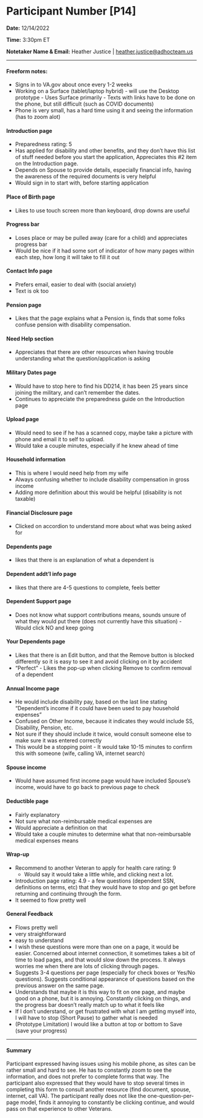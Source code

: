 # Participant Number [P14]

**Date:** 12/14/2022

**Time:** 3:30pm ET

**Notetaker Name & Email:** Heather Justice | heather.justice@adhocteam.us

---
#### Freeform notes:
- Signs in to VA.gov about once every 1-2 weeks
- Working on a Surface (tablet/laptop hybrid) - will use the Desktop prototype
      - Uses Surface primarily
      - Texts with links have to be done on the phone, but still difficult (such as COVID documents)
- Phone is very small, has a hard time using it and seeing the information (has to zoom alot)
#### Introduction page
- Preparedness rating: 5
- Has applied for disability and other benefits, and they don’t have this list of stuff needed before you start the application, Appreciates this #2 item on the Introduction page.
- Depends on Spouse to provide details, especially financial info, having the awareness of the required documents is very helpful
- Would sign in to start with, before starting application
#### Place of Birth page
- Likes to use touch screen more than keyboard, drop downs are useful
#### Progress bar
- Loses place or may be pulled away (care for a child) and appreciates progress bar
- Would be nice if it had some sort of indicator of how many pages within each step, how long it will take to fill it out
#### Contact Info page
- Prefers email, easier to deal with (social anxiety)
- Text is ok too
#### Pension page
- Likes that the page explains what a Pension is, finds that some folks confuse pension with disability compensation.
#### Need Help section
- Appreciates that there are other resources when having trouble understanding what the question/application is asking
#### Military Dates page
- Would have to stop here to find his DD214, it has been 25 years since joining the military, and can’t remember the dates.
- Continues to appreciate the preparedness guide on the Introduction page
#### Upload page
- Would need to see if he has a scanned copy, maybe take a picture with phone and email it to self to upload.
- Would take a couple minutes, especially if he knew ahead of time
#### Household information
- This is where I would need help from my wife
- Always confusing whether to include disability compensation in gross income
- Adding more definition about this would be helpful (disability is not taxable)
#### Financial Disclosure page
- Clicked on accordion to understand more about what was being asked for
#### Dependents page
- likes that there is an explanation of what a dependent is
#### Dependent addt’l info page
- likes that there are 4-5 questions to complete, feels better
#### Dependent Support page
- Does not know what support contributions means, sounds unsure of what they would put there (does not currently have this situation) - Would click NO and keep going
#### Your Dependents page
- Likes that there is an Edit button, and that the Remove button is blocked differently so it is easy to see it and avoid clicking on it by accident
- “Perfect” - Likes the pop-up when clicking Remove to confirm removal of a dependent
#### Annual Income page
- He would include disability pay, based on the last line stating “Dependent’s income if it could have been used to pay household expenses”
- Confused on Other Income, because it indicates they would include SS, Disability, Pension, etc. 
- Not sure if they should include it twice, would consult someone else to make sure it was entered correctly
- This would be a stopping point - It would take 10-15 minutes to confirm this with someone (wife, calling VA, internet search)
#### Spouse income
- Would have assumed first income page would have included Spouse’s income, would have to go back to previous page to check
#### Deductible page
- Fairly explanatory
- Not sure what non-reimbursable medical expenses are
- Would appreciate a definition on that
- Would take a couple minutes to determine what that non-reimbursable medical expenses means

#### Wrap-up
- Recommend to another Veteran to apply for health care rating: 9
     - Would say it would take a little while, and clicking next a lot.
- Introduction page rating: 4.9 - a few questions (dependent SSN, definitions on terms, etc) that they would have to stop and go get before returning and continuing through the form.
- It seemed to flow pretty well

#### General Feedback
- Flows pretty well
- very straightforward
- easy to understand
- I wish these questions were more than one on a page, it would be easier.  Concerned about internet connection, it sometimes takes a bit of time to load pages, and that would slow down the process.  It always worries me when there are lots of clicking through pages.  
- Suggests 3-4 questions per page (especially for check boxes or Yes/No questions).  Suggests conditional appearance of questions based on the previous answer on the same page.
- Understands that maybe it is this way to fit on one page, and maybe good on a phone, but it is annoying. Constantly clicking on things, and the progress bar doesn’t really match up to what it feels like
- If I don’t understand, or get frustrated with what I am getting myself into, I will have to stop (Short Pause) to gather what is needed
- (Prototype Limitation) I would like a button at top or bottom to Save (save your progress)

---

#### Summary
Participant expressed having issues using his mobile phone, as sites can be rather small and hard to see.  He has to constantly zoom to see the information, and does not prefer to complete forms that way.  The participant also expressed that they would have to stop several times in completing this form to consult another resource (find document, spouse, internet, call VA).  The participant really does not like the one-question-per-page model, finds it annoying to constantly be clicking continue, and would pass on that experience to other Veterans.

